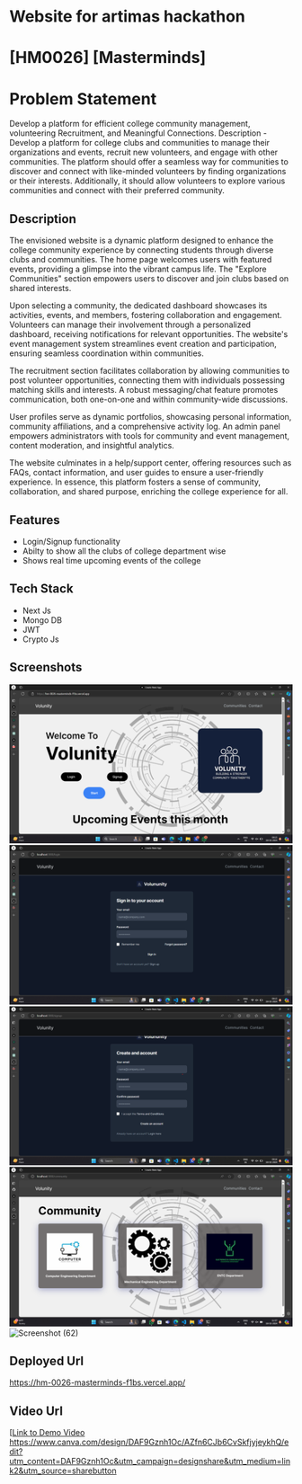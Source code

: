 # Website for artimas hackathon
# [HM0026] [Masterminds]


# Problem Statement
 Develop a platform for efficient college community management, volunteering Recruitment, and
Meaningful Connections.
Description -
Develop a platform for college clubs and communities to manage their organizations and events, recruit
new volunteers, and engage with other communities. The platform should offer a seamless way for
communities to discover and connect with like-minded volunteers by finding organizations or their
interests. Additionally, it should allow volunteers to explore various communities and connect with their
preferred community.

## Description
The envisioned website is a dynamic platform designed to enhance the college community experience by connecting students through diverse clubs and communities. The home page welcomes users with featured events, providing a glimpse into the vibrant campus life. The "Explore Communities" section empowers users to discover and join clubs based on shared interests.

Upon selecting a community, the dedicated dashboard showcases its activities, events, and members, fostering collaboration and engagement. Volunteers can manage their involvement through a personalized dashboard, receiving notifications for relevant opportunities. The website's event management system streamlines event creation and participation, ensuring seamless coordination within communities.

The recruitment section facilitates collaboration by allowing communities to post volunteer opportunities, connecting them with individuals possessing matching skills and interests. A robust messaging/chat feature promotes communication, both one-on-one and within community-wide discussions.

User profiles serve as dynamic portfolios, showcasing personal information, community affiliations, and a comprehensive activity log. An admin panel empowers administrators with tools for community and event management, content moderation, and insightful analytics.

The website culminates in a help/support center, offering resources such as FAQs, contact information, and user guides to ensure a user-friendly experience. In essence, this platform fosters a sense of community, collaboration, and shared purpose, enriching the college experience for all.


## Features
- Login/Signup functionality
- Abilty to show all the clubs of college department wise
- Shows real time upcoming events of the college


## Tech Stack
- Next Js
- Mongo DB
- JWT
- Crypto Js

## Screenshots
![alt text](image.png)
![alt text](image-1.png)
![alt text](image-3.png)
![alt text](image-5.png)
![Screenshot (62)](https://github.com/Mastermind730/HM0026_Masterminds/assets/147189485/b89a5acc-ead9-4567-8171-42c405279343)



## Deployed Url
https://hm-0026-masterminds-f1bs.vercel.app/


## Video Url
[[Link to Demo Video](video_url)
https://www.canva.com/design/DAF9Gznh1Oc/AZfn6CJb6CvSkfjyjeykhQ/edit?utm_content=DAF9Gznh1Oc&utm_campaign=designshare&utm_medium=link2&utm_source=sharebutton


<!-- <a name = "contribution"></a>
## Contribution Guidelines 📃

1. To contribute to the codebase, please create a new branch for your changes and submit a pull request (PR) once the changes are complete.
2. When submitting a commit message, please ensure that it accurately reflects the changes made and includes a brief description of the changes.
3. We expect all communication to be conducted in a professional and respectful manner. The use of offensive language or behavior may result in the rejection of your contribution or suspension from the repository.
4. Please do not merge any code changes without a review by at least one designated reviewer to ensure that no files are lost or corrupted in the process. 



<a name = "ContributingtotheRepository"></a>
## Contributing to the Repository

Thank you for considering contributing to our repository! Here's how you can get started:

1. **Clone the Repository:**
   Clone the repository to your local machine:
   ```bash
   git clone <repository_url>


2. **Create your feature or issue branch:**
    Create a new branch for your feature:
    ```bash
    git checkout -b github_username/your-feature-name


3. **Make and Commit Changes:**
    Make your changes and commit them:
    ```bash
    git add .
    git commit -m "Add description of changes"


4. **Sync with master:**
    Keep your branch up-to-date with the master branch:
    ```bash
    git checkout master
    git pull origin master
    git checkout <your branch name>
    git merge master


5. **Push Your Changes:**
    **Before Pushing your changes make sure you perform the above step:**
    Push your branch to the repository:
    ```bash
    git push origin github_username/your-feature-name


7. **Create a Pull Request:**
      Navigate to the Pull Requests section of the repository on GitHub.
      Click on the "New Pull Request" button.
      Set the base repository and base branch to the appropriate values.
      Provide a descriptive title and details about your changes.
      Click the "Create Pull Request" button.
      
      
8. **Review and Merge:**
    Other contributors will review your pull request. They may provide feedback or request changes.
    Once your pull request is approved by maintainers, your changes will be merged into the master branch.


9. **Delete Your Branch (Optional but preferred as you might do the changes in other branches     and  commit from the other if there are many branches other than the master):**
    After your changes are merged, you can delete your feature branch:
    ```bash
    git branch -d github_username/your-feature-name

Thank you for your contributions! -->









